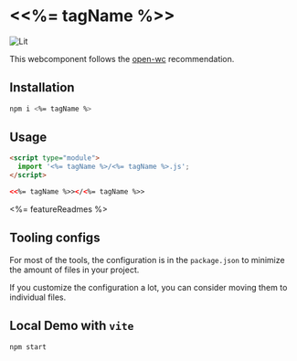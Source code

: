 # \<<%= tagName %>>

![Lit](https://img.shields.io/badge/lit-2.0.0-blue)

This webcomponent follows the [open-wc](https://github.com/open-wc/open-wc) recommendation.

## Installation

```bash
npm i <%= tagName %>
```

## Usage

```html
<script type="module">
  import '<%= tagName %>/<%= tagName %>.js';
</script>

<<%= tagName %>></<%= tagName %>>
```

<%= featureReadmes %>

## Tooling configs

For most of the tools, the configuration is in the `package.json` to minimize the amount of files in your project.

If you customize the configuration a lot, you can consider moving them to individual files.

## Local Demo with `vite`

```bash
npm start
```
